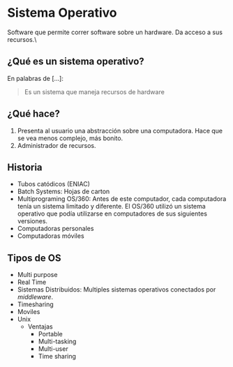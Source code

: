 # Sistema Operativo

Software que permite correr software sobre un hardware. Da acceso a sus recursos.\

## ¿Qué es un sistema operativo?

En palabras de [...]:

> Es un sistema que maneja recursos de hardware

## ¿Qué hace?

1. Presenta al usuario una abstracción sobre una computadora.
   Hace que se vea menos complejo, más bonito.
2. Administrador de recursos.

## Historia

- Tubos catódicos (ENIAC)
- Batch Systems: Hojas de carton 
- Multiprograming OS/360: Antes de este computador, cada computadora tenía un sistema limitado y diferente. El OS/360 utilizó un sistema operativo que podía utilizarse en computadores de sus siguientes versiones.
- Computadoras personales
- Computadoras móviles

## Tipos de OS

* Multi purpose
* Real Time
* Sistemas Distribuidos: Multiples sistemas operativos conectados por _middleware_.
* Timesharing
* Moviles
* Unix
  * Ventajas
    * Portable
    * Multi-tasking
    * Multi-user
    * Time sharing
